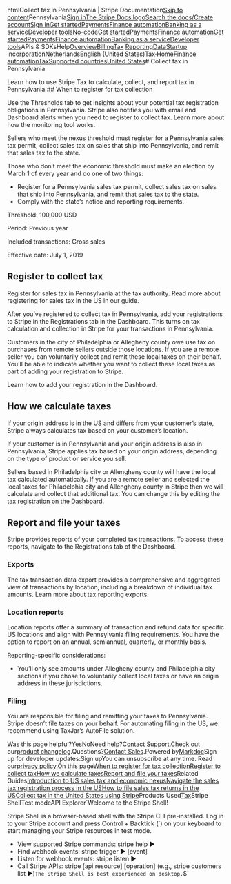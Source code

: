htmlCollect tax in Pennsylvania | Stripe Documentation[Skip to content](#main-content)Pennsylvania[Sign in](https://dashboard.stripe.com/login?redirect=https%3A%2F%2Fdocs.stripe.com%2Ftax%2Fsupported-countries%2Funited-states%2Fpennsylvania)[The Stripe Docs logo](/)[Search the docs/](#)[Create account](https://dashboard.stripe.com/register)[Sign in](https://dashboard.stripe.com/login?redirect=https%3A%2F%2Fdocs.stripe.com%2Ftax%2Fsupported-countries%2Funited-states%2Fpennsylvania)[Get started](/get-started)[Payments](/payments)[Finance automation](/finance-automation)[Banking as a service](/financial-services)[Developer tools](/development)[No-code](/no-code)[Get started](/get-started)[Payments](/payments)[Finance automation](/finance-automation)[](#)[Get started](/get-started)[Payments](/payments)[Finance automation](/finance-automation)[Banking as a service](/financial-services)[Developer tools](/development)[](#)APIs & SDKsHelp[Overview](/docs/finance-automation)[Billing](#)[Tax](#)
[Reporting](#)[Data](#)[Startup incorporation](#)NetherlandsEnglish (United States)[](#)[](#)[Tax](/tax)·[Home](/docs)[Finance automation](/docs/finance-automation)[Tax](/docs/tax)[Supported countries](/docs/tax/supported-countries)[United States](/docs/tax/supported-countries/united-states)# Collect tax in Pennsylvania

Learn how to use Stripe Tax to calculate, collect, and report tax in Pennsylvania.## When to register for tax collection

Use the Thresholds tab to get insights about your potential tax registration obligations in Pennsylvania. Stripe also notifies you with email and Dashboard alerts when you need to register to collect tax. Learn more about how the monitoring tool works.

Sellers who meet the nexus threshold must register for a Pennsylvania sales tax permit, collect sales tax on sales that ship into Pennsylvania, and remit that sales tax to the state.

Those who don’t meet the economic threshold must make an election by March 1 of every year and do one of two things:

- Register for a Pennsylvania sales tax permit, collect sales tax on sales that ship into Pennsylvania, and remit that sales tax to the state.
- Comply with the state’s notice and reporting requirements.

Threshold: 100,000 USD

Period: Previous year

Included transactions: Gross sales

Effective date: July 1, 2019

## Register to collect tax

Register for sales tax in Pennsylvania at the tax authority. Read more about registering for sales tax in the US in our guide.

After you’ve registered to collect tax in Pennsylvania, add your registrations to Stripe in the Registrations tab in the Dashboard. This turns on tax calculation and collection in Stripe for your transactions in Pennsylvania.

Customers in the city of Philadelphia or Allegheny county owe use tax on purchases from remote sellers outside those locations. If you are a remote seller you can voluntarily collect and remit these local taxes on their behalf. You’ll be able to indicate whether you want to collect these local taxes as part of adding your registration to Stripe.

Learn how to add your registration in the Dashboard.

## How we calculate taxes

If your origin address is in the US and differs from your customer’s state, Stripe always calculates tax based on your customer’s location.

If your customer is in Pennsylvania and your origin address is also in Pennsylvania, Stripe applies tax based on your origin address, depending on the type of product or service you sell.

Sellers based in Philadelphia city or Allengheny county will have the local tax calculated automatically. If you are a remote seller and selected the local taxes for Philadelphia city and Allengheny county in Stripe then we will calculate and collect that additional tax. You can change this by editing the tax registration on the Dashboard.

## Report and file your taxes

Stripe provides reports of your completed tax transactions. To access these reports, navigate to the Registrations tab of the Dashboard.

### Exports

The tax transaction data export provides a comprehensive and aggregated view of transactions by location, including a breakdown of individual tax amounts. Learn more about tax reporting exports.

### Location reports

Location reports offer a summary of transaction and refund data for specific US locations and align with Pennsylvania filing requirements. You have the option to report on an annual, semiannual, quarterly, or monthly basis.

Reporting-specific considerations:

- You’ll only see amounts under Allegheny county and Philadelphia city sections if you chose to voluntarily collect local taxes or have an origin address in these jurisdictions.

### Filing

You are responsible for filing and remitting your taxes to Pennsylvania. Stripe doesn’t file taxes on your behalf. For automating filing in the US, we recommend using TaxJar’s AutoFile solution.

Was this page helpful?[Yes](#)[No](#)Need help?[Contact Support](https://support.stripe.com/).Check out our[product changelog](https://stripe.com/blog/changelog).Questions?[Contact Sales](https://stripe.com/contact/sales).Powered by[Markdoc](https://markdoc.dev)Sign up for developer updates:Sign upYou can unsubscribe at any time. Read our[privacy policy](https://stripe.com/privacy).On this page[When to register for tax collection](#when-to-register-for-tax-collection)[Register to collect tax](#register-to-collect-tax)[How we calculate taxes](#how-we-calculate-taxes)[Report and file your taxes](#report-and-file-your-taxes)Related Guides[Introduction to US sales tax and economic nexus](https://stripe.com/guides/introduction-to-us-sales-tax-and-economic-nexus)[Navigate the sales tax registration process in the US](https://stripe.com/guides/sales-tax-registration-process-us)[How to file sales tax returns in the US](https://stripe.com/guides/how-to-file-sales-tax-us)[Collect tax in the United States using Stripe](/docs/tax/supported-countries/united-states)Products Used[Tax](/tax)Stripe ShellTest modeAPI Explorer[](https://stripe.com/docs/stripe-cli#install)`Welcome to the Stripe Shell!

Stripe Shell is a browser-based shell with the Stripe CLI pre-installed. Log in to your
Stripe account and press Control + Backtick (`) on your keyboard to start managing your Stripe
resources in test mode.

- View supported Stripe commands: stripe help ▶️
- Find webhook events: stripe trigger ▶️ [event]
- Listen for webhook events: stripe listen ▶
- Call Stripe APIs: stripe [api resource] [operation] (e.g., stripe customers list ▶️)`The Stripe Shell is best experienced on desktop.`$`